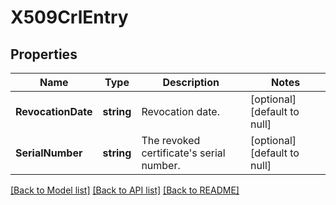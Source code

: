 # X509CrlEntry

## Properties
Name | Type | Description | Notes
------------ | ------------- | ------------- | -------------
**RevocationDate** | **string** | Revocation date. | [optional] [default to null]
**SerialNumber** | **string** | The revoked certificate&#x27;s serial number. | [optional] [default to null]

[[Back to Model list]](../README.md#documentation-for-models) [[Back to API list]](../README.md#documentation-for-api-endpoints) [[Back to README]](../README.md)

